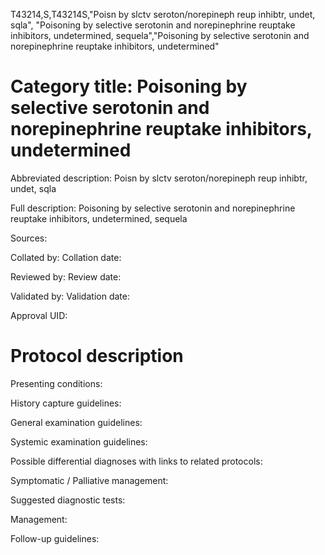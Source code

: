 T43214,S,T43214S,"Poisn by slctv seroton/norepineph reup inhibtr, undet, sqla", "Poisoning by selective serotonin and norepinephrine reuptake inhibitors, undetermined, sequela","Poisoning by selective serotonin and norepinephrine reuptake inhibitors, undetermined"
# Category title: Poisoning by selective serotonin and norepinephrine reuptake inhibitors, undetermined

Abbreviated description: Poisn by slctv seroton/norepineph reup inhibtr, undet, sqla

Full description: Poisoning by selective serotonin and norepinephrine reuptake inhibitors, undetermined, sequela

Sources:

Collated by:
Collation date:

Reviewed by:
Review date:

Validated by:
Validation date:

Approval UID:

# Protocol description

Presenting conditions:

History capture guidelines:

General examination guidelines:

Systemic examination guidelines:

Possible differential diagnoses with links to related protocols:

Symptomatic / Palliative management:

Suggested diagnostic tests:

Management:

Follow-up guidelines:
